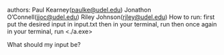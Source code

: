 authors:
    Paul Kearney(paulke@udel.edu)
    Jonathon O’Connell(jjoc@udel.edu)
    Riley Johnson(rjley@udel.edu)
How to run: 
first put the desired input in input.txt
then in your terminal, run <gcc main.c>
then once again in your terminal, run <./a.exe>

What should my input be?
